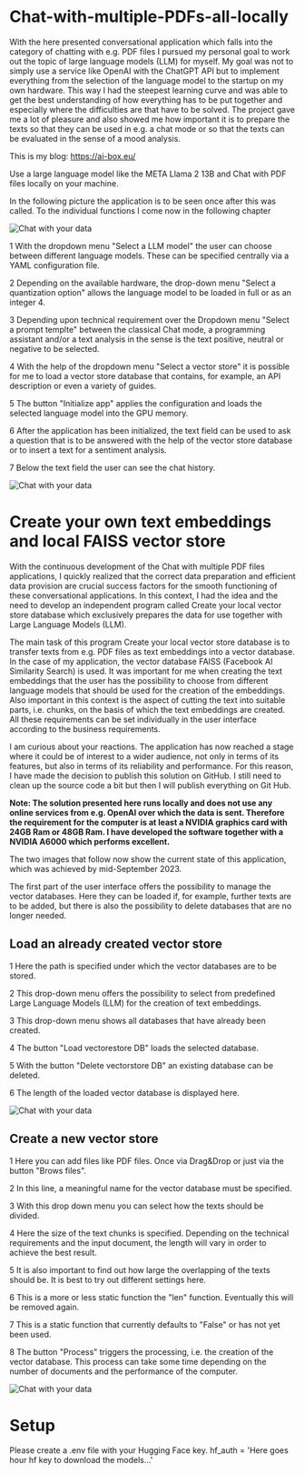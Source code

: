 # Chat-with-multiple-PDFs-all-locally
With the here presented conversational application which falls into the category of chatting with e.g. PDF files I pursued my personal goal to work out the topic of large language models (LLM) for myself. My goal was not to simply use a service like OpenAI with the ChatGPT API but to implement everything from the selection of the language model to the startup on my own hardware. This way I had the steepest learning curve and was able to get the best understanding of how everything has to be put together and especially where the difficulties are that have to be solved. The project gave me a lot of pleasure and also showed me how important it is to prepare the texts so that they can be used in e.g. a chat mode or so that the texts can be evaluated in the sense of a mood analysis.

This is my blog: https://ai-box.eu/

Use a large language model like the META Llama 2 13B and Chat with PDF files locally on your machine.

In the following picture the application is to be seen once after this was called. To the individual functions I come now in the following chapter

![Chat with your data](images/app_work_with_your_data_and_a_LLM_08.jpg)

1 With the dropdown menu "Select a LLM model" the user can choose between different language models. These can be specified centrally via a YAML configuration file.

2 Depending on the available hardware, the drop-down menu "Select a quantization option" allows the language model to be loaded in full or as an integer 4.

3 Depending upon technical requirement over the Dropdown menu "Select a prompt templte" between the classical Chat mode, a programming assistant and/or a text analysis in the sense is the text positive, neutral or negative to be selected.

4 With the help of the dropdown menu "Select a vector store" it is possible for me to load a vector store database that contains, for example, an API description or even a variety of guides.

5 The button "Initialize app" applies the configuration and loads the selected language model into the GPU memory.

6 After the application has been initialized, the text field can be used to ask a question that is to be answered with the help of the vector store database or to insert a text for a sentiment analysis.

7 Below the text field the user can see the chat history.

![Chat with your data](images/app_work_with_your_data_and_a_LLM_01_details.jpg)

# Create your own text embeddings and local FAISS vector store
With the continuous development of the Chat with multiple PDF files applications, I quickly realized that the correct data preparation and efficient data provision are crucial success factors for the smooth functioning of these conversational applications. In this context, I had the idea and the need to develop an independent program called Create your local vector store database which exclusively prepares the data for use together with Large Language Models (LLM).

The main task of this program Create your local vector store database is to transfer texts from e.g. PDF files as text embeddings into a vector database. In the case of my application, the vector database FAISS (Facebook AI Similarity Search) is used. It was important for me when creating the text embeddings that the user has the possibility to choose from different language models that should be used for the creation of the embeddings. Also important in this context is the aspect of cutting the text into suitable parts, i.e. chunks, on the basis of which the text embeddings are created. All these requirements can be set individually in the user interface according to the business requirements.

I am curious about your reactions. The application has now reached a stage where it could be of interest to a wider audience, not only in terms of its features, but also in terms of its reliability and performance. For this reason, I have made the decision to publish this solution on GitHub. I still need to clean up the source code a bit but then I will publish everything on Git Hub.

**Note: The solution presented here runs locally and does not use any online services from e.g. OpenAI over which the data is sent. Therefore the requirement for the computer is at least a NVIDIA graphics card with 24GB Ram or 48GB Ram. I have developed the software together with a NVIDIA A6000 which performs excellent.**

The two images that follow now show the current state of this application, which was achieved by mid-September 2023.

The first part of the user interface offers the possibility to manage the vector databases. Here they can be loaded if, for example, further texts are to be added, but there is also the possibility to delete databases that are no longer needed.

## Load an already created vector store
1 Here the path is specified under which the vector databases are to be stored.

2 This drop-down menu offers the possibility to select from predefined Large Language Models (LLM) for the creation of text embeddings.

3 This drop-down menu shows all databases that have already been created.

4 The button "Load vectorestore DB" loads the selected database.

5 With the button "Delete vectorstore DB" an existing database can be deleted.

6 The length of the loaded vector database is displayed here.

![Chat with your data](images/app_create_a_new_vector_store_03_details.png)

## Create a new vector store

1 Here you can add files like PDF files. Once via Drag&Drop or just via the button "Brows files".

2 In this line, a meaningful name for the vector database must be specified.

3 With this drop down menu you can select how the texts should be divided.

4 Here the size of the text chunks is specified. Depending on the technical requirements and the input document, the length will vary in order to achieve the best result.

5 It is also important to find out how large the overlapping of the texts should be. It is best to try out different settings here.

6 This is a more or less static function the "len" function. Eventually this will be removed again.

7 This is a static function that currently defaults to "False" or has not yet been used.

8 The button "Process" triggers the processing, i.e. the creation of the vector database. This process can take some time depending on the number of documents and the performance of the computer.

![Chat with your data](images/app_create_a_new_vector_store_04_details-2.png)


# Setup
Please create a .env file with your Hugging Face key.
hf_auth = 'Here goes hour hf key to download the models...'
